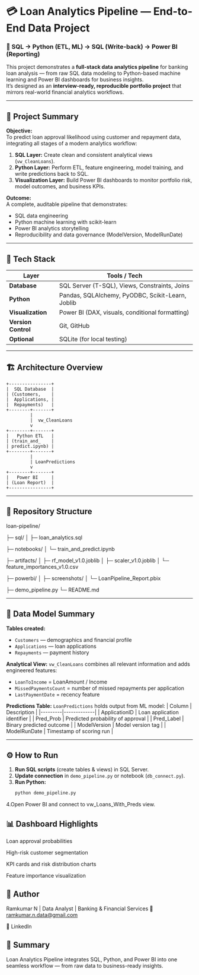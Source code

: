 # 💳 Loan Analytics Pipeline — End-to-End Data Project

### 🚀 SQL → Python (ETL, ML) → SQL (Write-back) → Power BI (Reporting)

This project demonstrates a **full-stack data analytics pipeline** for banking loan analysis — from raw SQL data modeling to Python-based machine learning and Power BI dashboards for business insights.  
It’s designed as an **interview-ready, reproducible portfolio project** that mirrors real-world financial analytics workflows.

---

## 🧠 Project Summary

**Objective:**  
To predict loan approval likelihood using customer and repayment data, integrating all stages of a modern analytics workflow:
1. **SQL Layer:** Create clean and consistent analytical views (`vw_CleanLoans`).
2. **Python Layer:** Perform ETL, feature engineering, model training, and write predictions back to SQL.
3. **Visualization Layer:** Build Power BI dashboards to monitor portfolio risk, model outcomes, and business KPIs.

**Outcome:**  
A complete, auditable pipeline that demonstrates:
- SQL data engineering  
- Python machine learning with scikit-learn  
- Power BI analytics storytelling  
- Reproducibility and data governance (ModelVersion, ModelRunDate)

---

## 🧩 Tech Stack

| Layer | Tools / Tech |
|-------|---------------|
| **Database** | SQL Server (T-SQL), Views, Constraints, Joins |
| **Python** | Pandas, SQLAlchemy, PyODBC, Scikit-Learn, Joblib |
| **Visualization** | Power BI (DAX, visuals, conditional formatting) |
| **Version Control** | Git, GitHub |
| **Optional** | SQLite (for local testing) |

---

## 🏗️ Architecture Overview
    +----------------+
    |  SQL Database  |
    | (Customers,    |
    |  Applications, |
    |  Repayments)   |
    +--------+-------+
             |
             |  vw_CleanLoans
             v
    +--------+-------+
    |   Python ETL   |
    | (train_and_    |
    | predict.ipynb) |
    +--------+-------+
             |
             | LoanPredictions
             v
    +--------+-------+
    |   Power BI     |
    | (Loan Report)  |
    +----------------+


---

## 📁 Repository Structure

loan-pipeline/

├─ sql/
│ ├─ loan_analytics.sql

├─ notebooks/
│ └─ train_and_predict.ipynb

├─ artifacts/
│ ├─ rf_model_v1.0.joblib
│ ├─ scaler_v1.0.joblib
│ └─ feature_importances_v1.0.csv

├─ powerbi/
│ ├─ screenshots/
│ └─ LoanPipeline_Report.pbix

├─ demo_pipeline.py
└─ README.md

---

## 🧮 Data Model Summary

**Tables created:**
- `Customers` — demographics and financial profile  
- `Applications` — loan applications  
- `Repayments` — payment history  

**Analytical View:**
`vw_CleanLoans` combines all relevant information and adds engineered features:
- `LoanToIncome` = LoanAmount / Income  
- `MissedPaymentsCount` = number of missed repayments per application  
- `LastPaymentDate` = recency feature  

**Predictions Table:**
`LoanPredictions` holds output from ML model:
| Column | Description |
|---------|-------------|
| ApplicationID | Loan application identifier |
| Pred_Prob | Predicted probability of approval |
| Pred_Label | Binary predicted outcome |
| ModelVersion | Model version tag |
| ModelRunDate | Timestamp of scoring run |

---

## ⚙️ How to Run

1. **Run SQL scripts** (create tables & views) in SQL Server.  
2. **Update connection** in `demo_pipeline.py` or notebook (`db_connect.py`).  
3. **Run Python:**
   ```bash
   python demo_pipeline.py
4.Open Power BI and connect to vw_Loans_With_Preds view.

## 📊 Dashboard Highlights

Loan approval probabilities

High-risk customer segmentation

KPI cards and risk distribution charts

Feature importance visualization

## 🧾 Author

Ramkumar N |
Data Analyst | Banking & Financial Services
📧 ramkumar.n.data@gmail.com

🔗 LinkedIn 

## 🏁 Summary

Loan Analytics Pipeline integrates SQL, Python, and Power BI into one seamless workflow — from raw data to business-ready insights.
